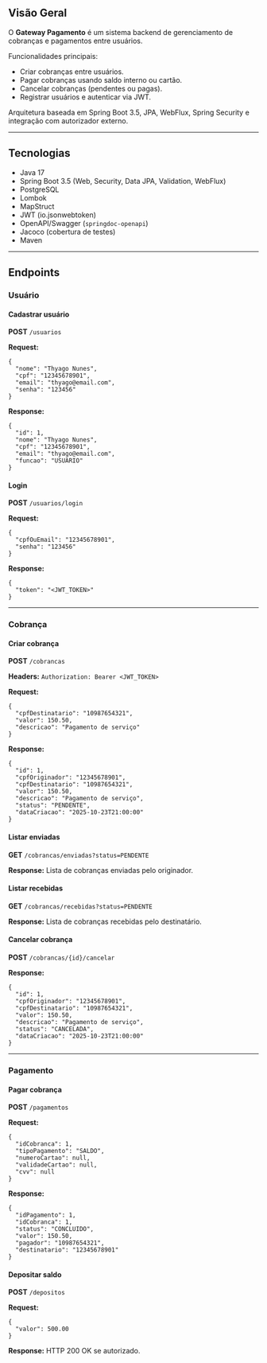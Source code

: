 ## Visão Geral
O **Gateway Pagamento** é um sistema backend de gerenciamento de cobranças e pagamentos entre usuários.

Funcionalidades principais:
- Criar cobranças entre usuários.
- Pagar cobranças usando saldo interno ou cartão.
- Cancelar cobranças (pendentes ou pagas).
- Registrar usuários e autenticar via JWT.

Arquitetura baseada em Spring Boot 3.5, JPA, WebFlux, Spring Security e integração com autorizador externo.

---

## Tecnologias
- Java 17
- Spring Boot 3.5 (Web, Security, Data JPA, Validation, WebFlux)
- PostgreSQL
- Lombok
- MapStruct
- JWT (io.jsonwebtoken)
- OpenAPI/Swagger (`springdoc-openapi`)
- Jacoco (cobertura de testes)
- Maven

---

## Endpoints

### Usuário

#### Cadastrar usuário

**POST** `/usuarios`

**Request:**

```
{
  "nome": "Thyago Nunes",
  "cpf": "12345678901",
  "email": "thyago@email.com",
  "senha": "123456"
}
```

**Response:**

```
{
  "id": 1,
  "nome": "Thyago Nunes",
  "cpf": "12345678901",
  "email": "thyago@email.com",
  "funcao": "USUARIO"
}
```

#### Login

**POST** `/usuarios/login`

**Request:**

```
{
  "cpfOuEmail": "12345678901",
  "senha": "123456"
}
```

**Response:**

```
{
  "token": "<JWT_TOKEN>"
}
```

---

### Cobrança

#### Criar cobrança

**POST** `/cobrancas`

**Headers:**
`Authorization: Bearer <JWT_TOKEN>`

**Request:**

```
{
  "cpfDestinatario": "10987654321",
  "valor": 150.50,
  "descricao": "Pagamento de serviço"
}
```

**Response:**

```
{
  "id": 1,
  "cpfOriginador": "12345678901",
  "cpfDestinatario": "10987654321",
  "valor": 150.50,
  "descricao": "Pagamento de serviço",
  "status": "PENDENTE",
  "dataCriacao": "2025-10-23T21:00:00"
}
```

#### Listar enviadas

**GET** `/cobrancas/enviadas?status=PENDENTE`

**Response:**
Lista de cobranças enviadas pelo originador.

#### Listar recebidas

**GET** `/cobrancas/recebidas?status=PENDENTE`

**Response:**
Lista de cobranças recebidas pelo destinatário.

#### Cancelar cobrança

**POST** `/cobrancas/{id}/cancelar`

**Response:**

```
{
  "id": 1,
  "cpfOriginador": "12345678901",
  "cpfDestinatario": "10987654321",
  "valor": 150.50,
  "descricao": "Pagamento de serviço",
  "status": "CANCELADA",
  "dataCriacao": "2025-10-23T21:00:00"
}
```

---

### Pagamento

#### Pagar cobrança

**POST** `/pagamentos`

**Request:**

```
{
  "idCobranca": 1,
  "tipoPagamento": "SALDO",
  "numeroCartao": null,
  "validadeCartao": null,
  "cvv": null
}
```

**Response:**

```
{
  "idPagamento": 1,
  "idCobranca": 1,
  "status": "CONCLUIDO",
  "valor": 150.50,
  "pagador": "10987654321",
  "destinatario": "12345678901"
}
```

#### Depositar saldo

**POST** `/depositos`

**Request:**

```
{
  "valor": 500.00
}
```

**Response:**
HTTP 200 OK se autorizado.
